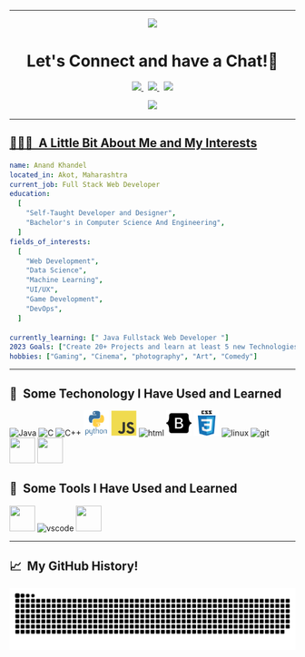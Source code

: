 <!-- <h1 align="center">Hi 👋, I'm Anand</h1>
<h3 align="center">A passionate fullstack web developer from India</h3> 

- 💬 Ask me about **C, C++, JAVA, HTML5, CSS3**

- 📫 How to reach me **Khandelas99@gmail.com**

- 📄 Know about my experiences (https://drive.google.com/file/d/12ckKpMzj47iu814QT3GODHUT8qEAo4SM/view?usp=share_link)

<h3 align="left">Connect with me:</h3>
<p align="left">
</p>

<h3 align="left">Languages and Tools:</h3>
<p align="left"> <a href="https://www.cprogramming.com/" target="_blank" rel="noreferrer"> <img src="https://raw.githubusercontent.com/devicons/devicon/master/icons/c/c-original.svg" alt="c" width="40" height="40"/> </a> <a href="https://www.w3schools.com/cpp/" target="_blank" rel="noreferrer"> <img src="https://raw.githubusercontent.com/devicons/devicon/master/icons/cplusplus/cplusplus-original.svg" alt="cplusplus" width="40" height="40"/> </a> <a href="https://www.w3schools.com/css/" target="_blank" rel="noreferrer"> <img src="https://raw.githubusercontent.com/devicons/devicon/master/icons/css3/css3-original-wordmark.svg" alt="css3" width="40" height="40"/> </a> <a href="https://www.w3.org/html/" target="_blank" rel="noreferrer"> <img src="https://raw.githubusercontent.com/devicons/devicon/master/icons/html5/html5-original-wordmark.svg" alt="html5" width="40" height="40"/> </a> <a href="https://www.java.com" target="_blank" rel="noreferrer"> <img src="https://raw.githubusercontent.com/devicons/devicon/master/icons/java/java-original.svg" alt="java" width="40" height="40"/> </a> <a href="https://developer.mozilla.org/en-US/docs/Web/JavaScript" target="_blank" rel="noreferrer"> <img src="https://raw.githubusercontent.com/devicons/devicon/master/icons/javascript/javascript-original.svg" alt="javascript" width="40" height="40"/> </a> </p>
 -->
<!-- <h3 align="left">Support:</h3>
<p><a href="https://www.buymeacoffee.com/ezio"> <img align="left" src="https://cdn.buymeacoffee.com/buttons/v2/default-yellow.png" height="50" width="210" alt="ezio" /></a><a href="https://ko-fi.com/ezio"> <img align="left" src="https://cdn.ko-fi.com/cdn/kofi3.png?v=3" height="50" width="210" alt="ezio" /></a></p><br><br> -->

 

 --- 
 
 <p align="center">
  <img src="https://capsule-render.vercel.app/api?type=waving&color=gradient&text=Hello!&height=100&section=header"/>
</p>

<h1 align="center">
  Let's Connect and have a Chat!💬
</h1>

<p align="center">
<!-- <a href="#">
  <img height="50" src="https://user-images.githubusercontent.com/46517096/166972883-f5f1d88c-0246-4374-88ac-ded0f2cf0699.png"/>
</a> -->
<a href="https://www.linkedin.com/in/anand-khandel-709249236/">
  <img height="50" src="https://user-images.githubusercontent.com/46517096/166973395-19676cd8-f8ec-4abf-83ff-da8243505b82.png"/>
</a>
 &nbsp
<!-- <a href="#">
  <img height="50" src="https://user-images.githubusercontent.com/46517096/166973962-d05d145a-b6a0-4643-bd3d-5ac845679367.png"/>
</a> -->
<!-- <a href="#">
  <img height="50" src="https://user-images.githubusercontent.com/46517096/166974096-7aeecad4-483e-4c85-983f-f4b37b3f794e.png"/>
</a>
<a href="#">
  <img height="50" src="https://user-images.githubusercontent.com/46517096/166974271-91dfa250-d70b-4cb9-8707-f1bda1b708c3.png"/>
</a> -->
<a href="https://www.instagram.com/_ezio_24/">
  <img height="50" src="https://user-images.githubusercontent.com/46517096/166974368-9798f39f-1f46-499c-b14e-81f0a3f83a06.png"/>
</a>
 &nbsp
<a aria-label="Chat on WhatsApp" href="https://wa.me/17387875003"><img src="https://github.com/gauravghongde/social-icons/blob/master/SVG/Color/WhatsApp.svg"/>
</p>

<p align="center">
  <img src= "https://i.giphy.com/media/q217GUnfKAmJlFcjBX/giphy.webp">
</p>

---

<h2> 👨🏻‍💻 &nbsp;A Little Bit About Me and My Interests</h2>

```yaml
name: Anand Khandel
located_in: Akot, Maharashtra
current_job: Full Stack Web Developer
education:
  [
    "Self-Taught Developer and Designer",
    "Bachelor's in Computer Science And Engineering",
  ]
fields_of_interests:
  [
    "Web Development",
    "Data Science",
    "Machine Learning",
    "UI/UX",
    "Game Development",
    "DevOps",
  ]
  
currently_learning: [" Java Fullstack Web Developer "]
2023 Goals: ["Create 20+ Projects and learn at least 5 new Technologies."]
hobbies: ["Gaming", "Cinema", "photography", "Art", "Comedy"]
```
  
---  
  <h2> 🚀 &nbsp;Some Techonology I Have Used and Learned</h2>
  <p align="left">
  <img src="https://user-images.githubusercontent.com/25181517/117201156-9a724800-adec-11eb-9a9d-3cd0f67da4bc.png" alt="Java" width="45" height="45"/>
  <img src="https://user-images.githubusercontent.com/25181517/192106070-46255bcf-65e6-4c6b-a296-bf8d0d8fb2a7.png" alt="C" width="45" height="45"/>
  <img src="https://user-images.githubusercontent.com/25181517/192106073-90fffafe-3562-4ff9-a37e-c77a2da0ff58.png" alt="C++" width="45" height="45"/>
  <img src="https://raw.githubusercontent.com/devicons/devicon/master/icons/python/python-original-wordmark.svg" alt="python" width="45" height="45" />
  <img src="https://raw.githubusercontent.com/devicons/devicon/master/icons/javascript/javascript-original.svg" alt="javascript" width="45" height="45" />
  <img src="https://cdn.jsdelivr.net/gh/devicons/devicon/icons/html5/html5-original.svg" alt="html" width="45" height="45"/>
<img src="https://raw.githubusercontent.com/devicons/devicon/master/icons/bootstrap/bootstrap-plain.svg" alt="bootstrap" width="45" height="45" />
<img src="https://raw.githubusercontent.com/devicons/devicon/master/icons/css3/css3-original-wordmark.svg" alt="css3" width="45" height="45" />
<!-- <img src="https://raw.githubusercontent.com/devicons/devicon/master/icons/mongodb/mongodb-original.svg" alt="mongodb" width="45" height="45" /> -->
<!--  <img src="https://raw.githubusercontent.com/devicons/devicon/master/icons/react/react-original-wordmark.svg" alt="react" width="45" height="45" /> -->
 <img src="https://cdn.jsdelivr.net/gh/devicons/devicon/icons/linux/linux-original.svg" alt="linux" width="45" height="45"/>       
<img src="https://cdn.jsdelivr.net/gh/devicons/devicon/icons/git/git-original.svg" alt="git" width="45" height="45"/>
 <img src="https://user-images.githubusercontent.com/25181517/192108374-8da61ba1-99ec-41d7-80b8-fb2f7c0a4948.png" width="45" height="45">
 <img src="https://user-images.githubusercontent.com/25181517/186884156-e63da389-f3e1-4dca-a6c1-d76e886ba22a.png" width="45" height="45"/>
 </p>
<h2> 🚀 &nbsp;Some Tools I Have Used and Learned</h2>
<p align="left">
  
 
 
 <img src="https://user-images.githubusercontent.com/25181517/190887576-6653f877-8439-4521-82f3-403086ead892.png" width="45" height="45"/>
<img src="https://cdn.jsdelivr.net/gh/devicons/devicon/icons/vscode/vscode-original.svg" alt="vscode" width="45" height="45"/>

<!-- <img src="https://cdn.jsdelivr.net/gh/devicons/devicon/icons/cplusplus/cplusplus-original.svg" width="45" height="45"/> -->


<!-- <img src="https://cdn.jsdelivr.net/gh/devicons/devicon/icons/vuejs/vuejs-original-wordmark.svg" alt="VueJS" width="45" height="45"/> -->

<!-- <img src="https://raw.githubusercontent.com/devicons/devicon/master/icons/mysql/mysql-original-wordmark.svg" alt="mysql" width="45" height="45" /> -->
<!-- <img src="https://raw.githubusercontent.com/devicons/devicon/master/icons/nodejs/nodejs-original-wordmark.svg" alt="nodejs" width="45" height="45" /> -->
<!-- <img src="https://cdn.jsdelivr.net/gh/devicons/devicon/icons/php/php-original.svg" alt="php" width="45" height="45"/> -->
<!-- <img src="https://cdn.jsdelivr.net/gh/devicons/devicon/icons/laravel/laravel-plain-wordmark.svg" alt="Laravel" width="45" height="45"/> -->
<!-- <img src="https://cdn.jsdelivr.net/gh/devicons/devicon/icons/flutter/flutter-original.svg" alt="flutter" width="45" height="45"/> -->
<!-- <img src="https://cdn.jsdelivr.net/gh/devicons/devicon/icons/docker/docker-original.svg" alt="docker" width="45" height="45"/> -->
<!-- <img src="https://cdn.jsdelivr.net/gh/devicons/devicon/icons/kubernetes/kubernetes-plain.svg" alt="kubernetes" width="45" height="45"/> -->
<!-- <img src="https://cdn.jsdelivr.net/gh/devicons/devicon/icons/amazonwebservices/amazonwebservices-plain-wordmark.svg" width="45" height="45"/> -->

<!-- <img src="https://cdn.jsdelivr.net/gh/devicons/devicon/icons/bash/bash-original.svg" alt="bash" width="45" height="45"/> -->
<!-- <img src="https://cdn.jsdelivr.net/gh/devicons/devicon/icons/figma/figma-original.svg" alt="figma" width="45" height="45"/>    -->
 <img src="https://user-images.githubusercontent.com/25181517/192108892-6e9b5cdf-4e35-4a70-ad9a-801a93a07c1c.png" width="45" height="45"/>
</p>

---

<h2> 📈 &nbsp;My GitHub History!</h2>

![Snake animation](https://github.com/ezio-24/snake.svg/blob/main/.github/workflows/snake.svg)
  
  
 
